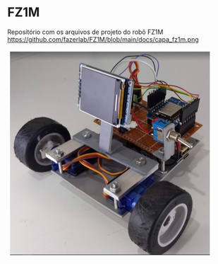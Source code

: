 # FZ1M
 Repositório com os arquivos de projeto do robô FZ1M
https://github.com/fazerlab/FZ1M/blob/main/docs/capa_fz1m.png

![My Image](docs/capa_fz1m.png)
